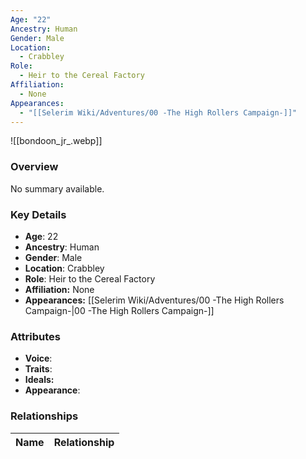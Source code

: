 ```yaml
---
Age: "22"
Ancestry: Human
Gender: Male
Location:
  - Crabbley
Role:
  - Heir to the Cereal Factory
Affiliation:
  - None
Appearances:
  - "[[Selerim Wiki/Adventures/00 -The High Rollers Campaign-]]"
---
```


![[bondoon_jr_.webp]]

### Overview
No summary available.

### Key Details
- **Age**: 22
- **Ancestry**: Human
- **Gender**: Male
- **Location**: Crabbley
- **Role**: Heir to the Cereal Factory
- **Affiliation:** None
- **Appearances:** [[Selerim Wiki/Adventures/00 -The High Rollers Campaign-\|00 -The High Rollers Campaign-]]

### Attributes
- **Voice**: 
- **Traits**: 
- **Ideals:** 
- **Appearance**:

### Relationships

| Name  | Relationship |
| ----- | ------------ |
